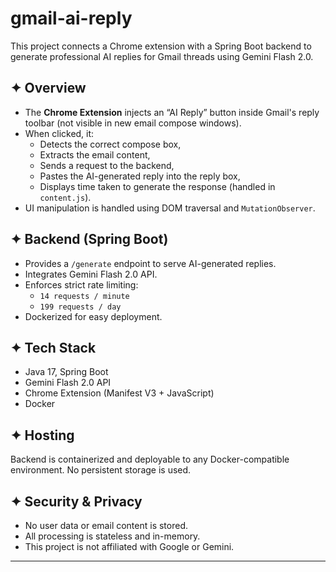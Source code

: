 # gmail-ai-reply

This project connects a Chrome extension with a Spring Boot backend to generate professional AI replies for Gmail threads using Gemini Flash 2.0.

## ✦ Overview

- The **Chrome Extension** injects an “AI Reply” button inside Gmail's reply toolbar (not visible in new email compose windows).
- When clicked, it:
  - Detects the correct compose box,
  - Extracts the email content,
  - Sends a request to the backend,
  - Pastes the AI-generated reply into the reply box,
  - Displays time taken to generate the response (handled in `content.js`).
- UI manipulation is handled using DOM traversal and `MutationObserver`.

## ✦ Backend (Spring Boot)

- Provides a `/generate` endpoint to serve AI-generated replies.
- Integrates Gemini Flash 2.0 API.
- Enforces strict rate limiting:
  - `14 requests / minute`
  - `199 requests / day`
- Dockerized for easy deployment.

## ✦ Tech Stack

- Java 17, Spring Boot
- Gemini Flash 2.0 API
- Chrome Extension (Manifest V3 + JavaScript)
- Docker

## ✦ Hosting

Backend is containerized and deployable to any Docker-compatible environment. No persistent storage is used.

## ✦ Security & Privacy

- No user data or email content is stored.
- All processing is stateless and in-memory.
- This project is not affiliated with Google or Gemini.

---

